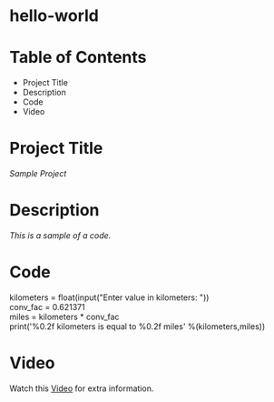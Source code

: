 # hello-world

# **Table of Contents**
* Project Title
* Description
* Code
* Video

# **Project Title**
_Sample Project_

# **Description**
_This is a sample of a code._

# **Code**

kilometers = float(input("Enter value in kilometers: ")) <br/>
conv_fac = 0.621371 <br/>
miles = kilometers * conv_fac <br/>
print('%0.2f kilometers is equal to %0.2f miles' %(kilometers,miles)) <br/>

# Video
Watch this [Video](https://www.youtube.com/watch?v=DLn3jOsNRVE) for extra information.
